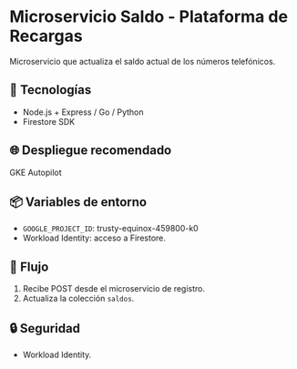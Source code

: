 # Microservicio Saldo - Plataforma de Recargas

Microservicio que actualiza el saldo actual de los números telefónicos.

## 🚀 Tecnologías

- Node.js + Express / Go / Python
- Firestore SDK

## 🌐 Despliegue recomendado

GKE Autopilot

## 📦 Variables de entorno

- `GOOGLE_PROJECT_ID`: trusty-equinox-459800-k0
- Workload Identity: acceso a Firestore.

## 🔄 Flujo

1. Recibe POST desde el microservicio de registro.
2. Actualiza la colección `saldos`.

## 🔒 Seguridad

- Workload Identity.
